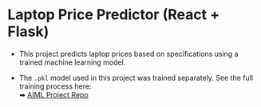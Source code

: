 # Laptop Price Predictor (React + Flask)

- This project predicts laptop prices based on specifications using a trained machine learning model.

- The `.pkl` model used in this project was trained separately. See the full training process here:  
➡ [AIML Project Repo](https://github.com/gokul911/AIML_Project.git)
